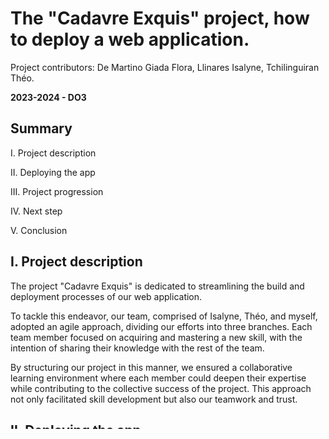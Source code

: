 
# The "Cadavre Exquis" project, how to deploy a web application. 
Project contributors: De Martino Giada Flora, Llinares Isalyne, Tchilinguiran Théo.

**2023-2024 - DO3**

## Summary
I. Project description

II. Deploying the app

III. Project progression

IV. Next step

V. Conclusion

## I. Project description
The project "Cadavre Exquis" is dedicated to streamlining the build and deployment processes of our web application.

To tackle this endeavor, our team, comprised of Isalyne, Théo, and myself, adopted an agile approach, dividing our efforts into three branches. Each team member focused on acquiring and mastering a new skill, with the intention of sharing their knowledge with the rest of the team.

By structuring our project in this manner, we ensured a collaborative learning environment where each member could deepen their expertise while contributing to the collective success of the project. This approach not only facilitated skill development but also our teamwork and trust.

## II. Deploying the app
To deploy the app you only need to clone this project and run this in your command line :
```bash
INSERER ICI LA LIGNE DE COMMANDE POUR LANCER TOUT LE PROJECT
```

## III. Project progression
### What we learned :
Throughout this project, our team gained valuable insights and skills, including:

- Terraform Proficiency: We learned to effectively utilize Terraform for infrastructure provisioning, gaining the ability to define and manage infrastructure as code.

- Playbook Management with Ansible: Through hands-on experience with Ansible, we mastered the creation and management of playbooks, enabling efficient configuration management across various environments.

- Task Automation for Deployment Efficiency: We explored automation techniques to streamline deployment processes, automating repetitive tasks and ensuring smoother and more reliable deployments.

These skills not only enhanced our capabilities but also contributed to the overall success and efficiency of our project.
### The difficulties we faced : 
During the project we faced some difficulties. 
First, the time management, despite being in the same classe we each of us have a lote of work to do and other projects to work on. 

## IV. Next Step
To further develop this project, we can enhance our workflow by implementing a robust Continuous Integration/Continuous Deployment (CI/CD) infrastructure. By integrating CI/CD practices, we aim to streamline our development process, improve code quality, and accelerate the delivery of updates to our web application.

Key components of our proposed CI/CD infrastructure include:

- Version Control Integration: Integration with a version control system such as Git to automate the triggering of CI/CD pipelines upon code commits, ensuring that changes are automatically built, tested, and deployed.

- Automated Testing Suites: Expansion of our automated testing suites to encompass various levels of testing, including unit tests, integration tests, and end-to-end tests. These tests will run automatically as part of the CI process, providing rapid feedback on code changes.

- Pipeline Orchestration: Creation of CI/CD pipelines using tools like Jenkins, GitLab CI/CD, or GitHub Actions to automate the build, test, and deployment processes. These pipelines will define the sequence of steps required to deliver changes from code commit to production deployment.

- Artifact Management: Implementation of artifact management solutions to store and manage build artifacts generated during the CI/CD process. This ensures traceability and reproducibility of builds and simplifies the deployment process.

- Deployment Strategies: Adoption of deployment strategies such as blue-green deployment or canary deployment to minimize downtime and mitigate risks associated with deploying new releases. These strategies enable seamless transitions between different versions of the application while ensuring availability and reliability.

- Infrastructure Automation: Integration of infrastructure automation tools such as Terraform or AWS CloudFormation to provision and manage infrastructure resources as code. This ensures consistency and reproducibility of infrastructure configurations across different environments.

- Monitoring and Observability: Incorporation of monitoring and observability tools to monitor the health and performance of the deployed application. Metrics such as response time, error rates, and resource utilization will be monitored in real-time, with alerts triggered for any anomalies.

By implementing a CI/CD infrastructure, we aim to foster a culture of continuous improvement and innovation, enabling rapid and reliable delivery of updates to our web application. This infrastructure will empower our team to iterate quickly, respond to feedback faster, and deliver value to our users with confidence and efficiency.

## V. Conclusion
In conclusion, the "Cadavre Exquis" project has been incredibly instructive for our team. Despite encountering various challenges along the way, we have embraced each obstacle as an opportunity for growth and learning. The collaborative nature of our endeavor, coupled with our commitment to adopting new skills and overcoming hurdles together, has fostered a sense of camaraderie and accomplishment.

Through this project, we have not only automated the build and deployment processes of our web application but also expanded our knowledge and capabilities. Each challenge we faced has only served to strengthen our resolve and push us to reach new heights. As we reflect on our journey, we are proud of what we have achieved and excited about the possibilities that lie ahead.